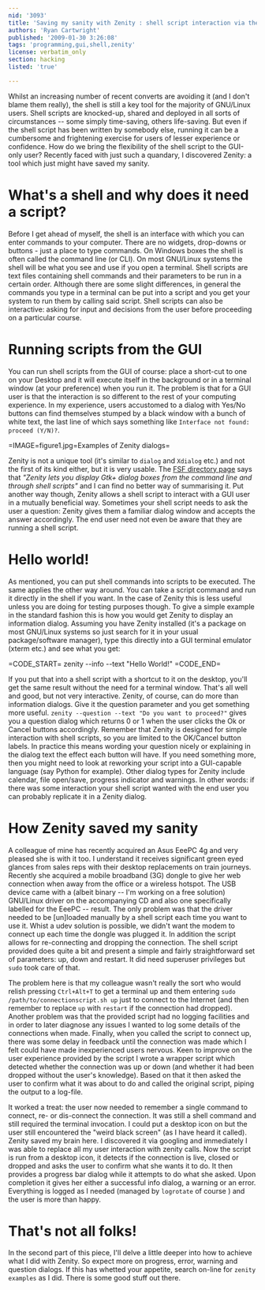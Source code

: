 ```yaml
---
nid: '3093'
title: 'Saving my sanity with Zenity : shell script interaction via the GUI'
authors: 'Ryan Cartwright'
published: '2009-01-30 3:26:08'
tags: 'programming,gui,shell,zenity'
license: verbatim_only
section: hacking
listed: 'true'

---
```

Whilst an increasing number of recent converts are avoiding it (and I don't blame them really), the shell is still a key tool for the majority of GNU/Linux users. Shell scripts are knocked-up, shared and deployed in all sorts of circumstances -- some simply time-saving, others life-saving. But even if the shell script has been written by somebody else, running it can be a cumbersome and frightening exercise for users of lesser experience or confidence. How do we bring the flexibility of the shell script to the GUI-only user? Recently faced with just such a quandary, I discovered Zenity: a tool which just might have saved my sanity.

# What's a shell and why does it need a script?

Before I get ahead of myself, the shell is an interface with which you can enter commands to your computer. There are no widgets, drop-downs or buttons - just a place to type commands. On Windows boxes the shell is often called the command line (or CLI). On most GNU/Linux systems the shell will be what you see and use if you open a terminal. Shell scripts are text files containing shell commands and their parameters to be run in a certain order. Although there are some slight differences, in general the commands you type in a terminal can be put into a script and you get your system to run them by calling said script. Shell scripts can also be interactive: asking for input and decisions from the user before proceeding on a particular course.

# Running scripts from the GUI

You can run shell scripts from the GUI of course: place a short-cut to one on your Desktop and it will execute itself in the background or in a terminal window (at your preference) when you run it. The problem is that for a GUI user is that the interaction is so different to the rest of your computing experience. In my experience, users accustomed to a dialog with Yes/No buttons can find themselves stumped by a black window with a bunch of white text, the last line of which says something like `Interface not found: proceed (Y/N)?`.

=IMAGE=figure1.jpg=Examples of Zenity dialogs=

Zenity is not a unique tool (it's similar to `dialog` and `Xdialog` etc.) and not the first of its kind either, but it is very usable. The [FSF directory page](http://directory.fsf.org/project/zenity/) says that _"Zenity lets you display Gtk+ dialog boxes from the command line and through shell scripts"_ and I can find no better way of summarising it. Put another way though, Zenity allows a shell script to interact with a GUI user in a mutually beneficial way. Sometimes your shell script needs to ask the user a question: Zenity gives them a familiar dialog window and accepts the answer accordingly. The end user need not even be aware that they are running a shell script.

# Hello world!

As mentioned, you can put shell commands into scripts to be executed. The same applies the other way around. You can take a script command and run it directly in the shell if you want. In the case of Zenity this is less useful unless you are doing for testing purposes though. To give a simple example in the standard fashion this is how you would get Zenity to display an information dialog. Assuming you have Zenity installed (it's a package on most GNU/Linux systems so just search for it in your usual package/software manager), type this directly into a GUI terminal emulator (xterm etc.) and see what you get:

=CODE_START=
zenity --info --text "Hello World\!"
=CODE_END=

If you put that into a shell script with a shortcut to it on the desktop, you'll get the same result without the need for a terminal window. That's all well and good, but not very interactive. Zenity, of course, can do more than information dialogs. Give it the question parameter and you get something more useful. `zenity --question --text "Do you want to proceed?"` gives you a question dialog which returns 0 or 1 when the user clicks the Ok or Cancel buttons accordingly. Remember that Zenity is designed for simple interaction with shell scripts, so you are limited to the OK/Cancel button labels. In practice this means wording your question nicely or explaining in the dialog text the effect each button will have. If you need something more, then you might need to look at reworking your script into a GUI-capable language (say Python for example). Other dialog types for Zenity include calendar, file open/save, progress indicator and warnings. In other words: if there was some interaction your shell script wanted with the end user you can probably replicate it in a Zenity dialog.

# How Zenity saved my sanity

A colleague of mine has recently acquired an Asus EeePC 4g and very pleased she is with it too. I understand it receives significant green eyed glances from sales reps with their desktop replacements on train journeys. Recently she acquired a mobile broadband (3G) dongle to give her web connection when away from the office or a wireless hotspot. The USB device came with a (albeit binary -- I'm working on a free solution) GNU/Linux driver on the accompanying CD and also one specifically labelled for the EeePC -- result. The only problem was that the driver needed to be [un]loaded manually by a shell script each time you want to use it. Whist a udev solution is possible, we didn't want the modem to connect up each time the dongle was plugged it. In addition the script allows for re-connecting and dropping the connection. The shell script provided does quite a bit and present a simple and fairly straightforward set of parameters: up, down and restart. It did need superuser privileges but `sudo` took care of that.

The problem here is that my colleague wasn't really the sort who would relish pressing `Ctrl+Alt+T` to get a terminal up and them entering `sudo /path/to/connectionscript.sh up` just to connect to the Internet (and then remember to replace `up` with `restart` if the connection had dropped). Another problem was that the provided script had no logging facilities and in order to later diagnose any issues I wanted to log some details of the connections when made. Finally, when you called the script to connect up, there was some delay in feedback until the connection was made which I felt could have made inexperienced users nervous. Keen to improve on the user experience provided by the script I wrote a wrapper script which detected whether the connection was up or down (and whether it had been dropped without the user's knowledge). Based on that it then asked the user to confirm what it was about to do and called the original script, piping the output to a log-file.

It worked a treat: the user now needed to remember a single command to connect, re- or dis-connect the connection. It was still a shell command and still required the terminal invocation. I could put a desktop icon on but the user still encountered the "weird black screen" (as I have heard it called). Zenity saved my brain here. I discovered it via googling and immediately I was able to replace all my user interaction with zenity calls. Now the script is run from a desktop icon, it detects if the connection is live, closed or dropped and asks the user to confirm what she wants it to do. It then provides a progress bar dialog while it attempts to do what she asked. Upon completion it gives her either a successful info dialog, a warning or an error. Everything is logged as I needed (managed by `logrotate` of course ) and the user is more than happy.

# That's not all folks!

In the second part of this piece, I'll delve a little deeper into how to achieve what I did with Zenity. So expect more on progress, error, warning and question dialogs. If this has whetted your appetite, search on-line for `zenity examples` as I did. There is some good stuff out there.
